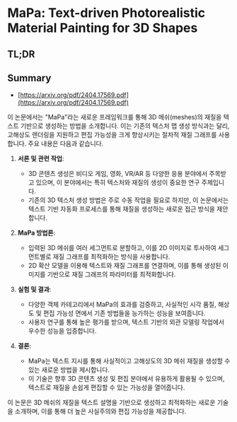 # MaPa: Text-driven Photorealistic Material Painting for 3D Shapes
## TL;DR
## Summary
- [https://arxiv.org/pdf/2404.17569.pdf](https://arxiv.org/pdf/2404.17569.pdf)

이 논문에서는 "MaPa"라는 새로운 프레임워크를 통해 3D 메쉬(meshes)의 재질을 텍스트 기반으로 생성하는 방법을 소개합니다. 이는 기존의 텍스처 맵 생성 방식과는 달리, 고해상도 렌더링을 지원하고 편집 가능성을 크게 향상시키는 절차적 재질 그래프를 사용합니다. 주요 내용은 다음과 같습니다.

1. **서론 및 관련 작업**:
   - 3D 콘텐츠 생성은 비디오 게임, 영화, VR/AR 등 다양한 응용 분야에서 주목받고 있으며, 이 분야에서는 특히 텍스처와 재질의 생성이 중요한 연구 주제입니다.
   - 기존의 3D 텍스처 생성 방법은 주로 수동 작업을 필요로 하지만, 이 논문에서는 텍스트 기반 자동화 프로세스를 통해 재질을 생성하는 새로운 접근 방식을 제안합니다.

2. **MaPa 방법론**:
   - 입력된 3D 메쉬를 여러 세그먼트로 분할하고, 이를 2D 이미지로 투사하여 세그먼트별로 재질 그래프를 최적화하는 방식을 사용합니다.
   - 2D 확산 모델을 이용해 텍스트와 재질 그래프를 연결하며, 이를 통해 생성된 이미지를 기반으로 재질 그래프의 파라미터를 최적화합니다.

3. **실험 및 결과**:
   - 다양한 객체 카테고리에서 MaPa의 효과를 검증하고, 사실적인 시각 품질, 해상도 및 편집 가능성 면에서 기존 방법들을 능가하는 성능을 보여줍니다.
   - 사용자 연구를 통해 높은 평가를 받으며, 텍스트 기반의 외관 모델링 작업에서 우수한 성능을 입증합니다.

4. **결론**:
   - MaPa는 텍스트 지시를 통해 사실적이고 고해상도의 3D 메쉬 재질을 생성할 수 있는 새로운 방법을 제시합니다.
   - 이 기술은 향후 3D 콘텐츠 생성 및 편집 분야에서 유용하게 활용될 수 있으며, 텍스트로 재질을 손쉽게 편집할 수 있는 가능성을 열어줍니다.

이 논문은 3D 메쉬의 재질을 텍스트 설명을 기반으로 생성하고 최적화하는 새로운 기술을 소개하며, 이를 통해 더 높은 사실주의와 편집 가능성을 제공합니다.